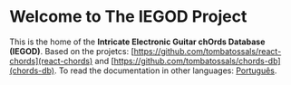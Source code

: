 # Welcome to The IEGOD Project

This is the home of the **Intricate Electronic Guitar chOrds Database (IEGOD)**. Based on the projetcs: [https://github.com/tombatossals/react-chords](react-chords) and [https://github.com/tombatossals/chords-db](chords-db). To read the documentation in other languages: [Português](README.pt_br.md).
